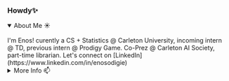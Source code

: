 ### Howdy✨

<details open>
<summary>About Me ☀️</summary>
<br>
I'm Enos! curently a CS + Statistics @ Carleton University, incoming intern @ TD, previous intern @ Prodigy Game. Co-Prez @ Carleton AI Society, part-time librarian. Let's connect on [LinkedIn](https://www.linkedin.com/in/enosodigie)

<!-- Icons -->

[1.2]: http://i.imgur.com/wWzX9uB.png (twitter icon without padding)
[2.2]: https://raw.githubusercontent.com/MartinHeinz/MartinHeinz/master/linkedin-3-16.png (LinkedIn icon without padding)

<!-- Links to social media accounts -->

[2]: https://www.linkedin.com/in/enosodigie

</details>

<details>
<summary>More Info 📫</summary>
<br>
<p>
  - i write on [Medium](https://enosie.medium.com/)
  - website: www.enosie.com
  - check out my notebooks on [Kaggle](https://www.kaggle.com/enosie)
</p>
</details>

